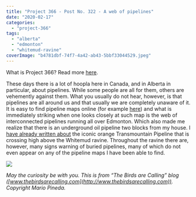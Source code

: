 ```yaml
---
title: "Project 366 - Post No. 322 - A web of pipelines"
date: "2020-02-17"
categories: 
  - "project-366"
tags: 
  - "alberta"
  - "edmonton"
  - "whitemud-ravine"
coverImage: "b4781dbf-74f7-4a42-ab43-5bbf33044529.jpeg"
---
```


What is Project 366? Read more [here](https://thebirdsarecalling.com/2019/03/29/project-366/).

These days there is a lot of hoopla here in Canada, and in Alberta in particular, about pipelines. While some people are all for them, others are vehemently against them. What you usually do not hear, however, is that pipelines are all around us and that usually we are completely unaware of it. It is easy to find pipeline maps online (for example [here](https://www.eapuoc.com/images/docs/2019-eapuoc-pipeline-map-large.pdf)) and what is immediately striking when one looks closely at such map is the web of interconnected pipelines running all over Edmonton. Which also made me realize that there is an underground oil pipeline two blocks from my house. I [have already written about](https://wp.me/paCBy3-HU) the iconic orange Transmountain Pipeline that is crossing high above the Whitemud ravine. Throughout the ravine there are, however, many signs warning of buried pipelines, many of which do not even appear on any of the pipeline maps I have been able to find.

![](https://thebirdsarecallingandimustgo.files.wordpress.com/2020/02/b4781dbf-74f7-4a42-ab43-5bbf33044529.jpeg?w=1024)

_May the curiosity be with you. This is from “The Birds are Calling” blog ([www.thebirdsarecalling.com](http://www.thebirdsarecalling.com)). Copyright Mario Pineda._
